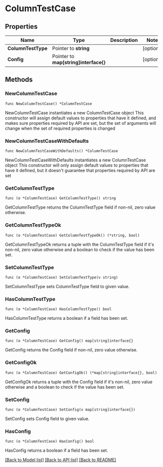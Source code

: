 # ColumnTestCase

## Properties

Name | Type | Description | Notes
------------ | ------------- | ------------- | -------------
**ColumnTestType** | Pointer to **string** |  | [optional] 
**Config** | Pointer to **map[string]interface{}** |  | [optional] 

## Methods

### NewColumnTestCase

`func NewColumnTestCase() *ColumnTestCase`

NewColumnTestCase instantiates a new ColumnTestCase object
This constructor will assign default values to properties that have it defined,
and makes sure properties required by API are set, but the set of arguments
will change when the set of required properties is changed

### NewColumnTestCaseWithDefaults

`func NewColumnTestCaseWithDefaults() *ColumnTestCase`

NewColumnTestCaseWithDefaults instantiates a new ColumnTestCase object
This constructor will only assign default values to properties that have it defined,
but it doesn't guarantee that properties required by API are set

### GetColumnTestType

`func (o *ColumnTestCase) GetColumnTestType() string`

GetColumnTestType returns the ColumnTestType field if non-nil, zero value otherwise.

### GetColumnTestTypeOk

`func (o *ColumnTestCase) GetColumnTestTypeOk() (*string, bool)`

GetColumnTestTypeOk returns a tuple with the ColumnTestType field if it's non-nil, zero value otherwise
and a boolean to check if the value has been set.

### SetColumnTestType

`func (o *ColumnTestCase) SetColumnTestType(v string)`

SetColumnTestType sets ColumnTestType field to given value.

### HasColumnTestType

`func (o *ColumnTestCase) HasColumnTestType() bool`

HasColumnTestType returns a boolean if a field has been set.

### GetConfig

`func (o *ColumnTestCase) GetConfig() map[string]interface{}`

GetConfig returns the Config field if non-nil, zero value otherwise.

### GetConfigOk

`func (o *ColumnTestCase) GetConfigOk() (*map[string]interface{}, bool)`

GetConfigOk returns a tuple with the Config field if it's non-nil, zero value otherwise
and a boolean to check if the value has been set.

### SetConfig

`func (o *ColumnTestCase) SetConfig(v map[string]interface{})`

SetConfig sets Config field to given value.

### HasConfig

`func (o *ColumnTestCase) HasConfig() bool`

HasConfig returns a boolean if a field has been set.


[[Back to Model list]](../README.md#documentation-for-models) [[Back to API list]](../README.md#documentation-for-api-endpoints) [[Back to README]](../README.md)


